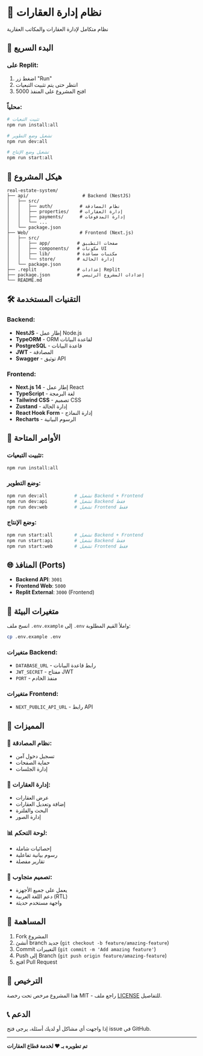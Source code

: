 # 🏢 نظام إدارة العقارات

نظام متكامل لإدارة العقارات والمكاتب العقارية

## 🚀 البدء السريع

### على Replit:
1. اضغط زر "Run"
2. انتظر حتى يتم تثبيت التبعيات
3. افتح المشروع على المنفذ 5000

### محلياً:
```bash
# تثبيت التبعيات
npm run install:all

# تشغيل وضع التطوير
npm run dev:all

# تشغيل وضع الإنتاج
npm run start:all
```

## 📁 هيكل المشروع

```
real-estate-system/
├── api/                    # Backend (NestJS)
│   ├── src/
│   │   ├── auth/          # نظام المصادقة
│   │   ├── properties/    # إدارة العقارات
│   │   ├── payments/      # إدارة المدفوعات
│   │   └── ...
│   └── package.json
├── Web/                   # Frontend (Next.js)
│   ├── src/
│   │   ├── app/          # صفحات التطبيق
│   │   ├── components/   # مكونات UI
│   │   ├── lib/          # مكتبات مساعدة
│   │   └── store/        # إدارة الحالة
│   └── package.json
├── .replit               # إعدادات Replit
├── package.json          # إعدادات المشروع الرئيسي
└── README.md
```

## 🛠️ التقنيات المستخدمة

### Backend:
- **NestJS** - إطار عمل Node.js
- **TypeORM** - ORM لقاعدة البيانات
- **PostgreSQL** - قاعدة البيانات
- **JWT** - المصادقة
- **Swagger** - توثيق API

### Frontend:
- **Next.js 14** - إطار عمل React
- **TypeScript** - لغة البرمجة
- **Tailwind CSS** - تصميم CSS
- **Zustand** - إدارة الحالة
- **React Hook Form** - إدارة النماذج
- **Recharts** - الرسوم البيانية

## 🔧 الأوامر المتاحة

### تثبيت التبعيات:
```bash
npm run install:all
```

### وضع التطوير:
```bash
npm run dev:all          # تشغيل Backend + Frontend
npm run dev:api          # تشغيل Backend فقط
npm run dev:web          # تشغيل Frontend فقط
```

### وضع الإنتاج:
```bash
npm run start:all        # تشغيل Backend + Frontend
npm run start:api        # تشغيل Backend فقط
npm run start:web        # تشغيل Frontend فقط
```

## 🌐 المنافذ (Ports)

- **Backend API**: `3001`
- **Frontend Web**: `5000`
- **Replit External**: `3000` (Frontend)

## 🔐 متغيرات البيئة

انسخ ملف `.env.example` إلى `.env` واملأ القيم المطلوبة:

```bash
cp .env.example .env
```

### متغيرات Backend:
- `DATABASE_URL` - رابط قاعدة البيانات
- `JWT_SECRET` - مفتاح JWT
- `PORT` - منفذ الخادم

### متغيرات Frontend:
- `NEXT_PUBLIC_API_URL` - رابط API

## 📱 المميزات

### 🔐 نظام المصادقة:
- تسجيل دخول آمن
- حماية الصفحات
- إدارة الجلسات

### 🏢 إدارة العقارات:
- عرض العقارات
- إضافة وتعديل العقارات
- البحث والفلترة
- إدارة الصور

### 📊 لوحة التحكم:
- إحصائيات شاملة
- رسوم بيانية تفاعلية
- تقارير مفصلة

### 📱 تصميم متجاوب:
- يعمل على جميع الأجهزة
- دعم اللغة العربية (RTL)
- واجهة مستخدم حديثة

## 🤝 المساهمة

1. Fork المشروع
2. أنشئ branch جديد (`git checkout -b feature/amazing-feature`)
3. Commit التغييرات (`git commit -m 'Add amazing feature'`)
4. Push إلى Branch (`git push origin feature/amazing-feature`)
5. افتح Pull Request

## 📄 الترخيص

هذا المشروع مرخص تحت رخصة MIT - راجع ملف [LICENSE](LICENSE) للتفاصيل.

## 📞 الدعم

إذا واجهت أي مشاكل أو لديك أسئلة، يرجى فتح issue في GitHub.

---

**تم تطويره بـ ❤️ لخدمة قطاع العقارات**